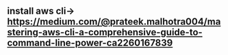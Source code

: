 ## install aws cli-> https://medium.com/@prateek.malhotra004/mastering-aws-cli-a-comprehensive-guide-to-command-line-power-ca2260167839
